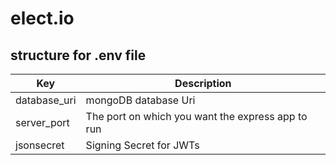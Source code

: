 # elect.io

## structure for .env file

|        Key       | Description                                                  |
|----------------|------------------------------------------|
|database_uri | mongoDB database Uri                      |
| server_port   | The port on which you want the express app to run           |         
| jsonsecret   | Signing Secret for JWTs |


